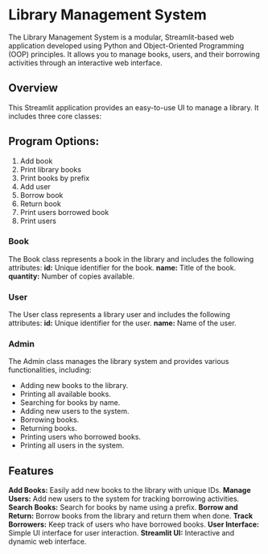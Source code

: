 # **Library Management System**
The Library Management System is a modular, Streamlit-based web application developed using Python and Object-Oriented Programming (OOP) principles. It allows you to manage books, users, and their borrowing activities through an interactive web interface.

## **Overview**
This Streamlit application provides an easy-to-use UI to manage a library. It includes three core classes:

## Program Options:
 1) Add book
 2) Print library books
 3) Print books by prefix
 4) Add user
 5) Borrow book
 6) Return book
 7) Print users borrowed book
 8) Print users
   
### **Book**
The Book class represents a book in the library and includes the following attributes:
**id:**  Unique identifier for the book.
**name:** Title of the book.
**quantity:** Number of copies available.

### **User**
The User class represents a library user and includes the following attributes:
**id:** Unique identifier for the user.
**name:** Name of the user.

### **Admin**
The Admin class manages the library system and provides various functionalities, including:

- Adding new books to the library.
- Printing all available books.
- Searching for books by name.
- Adding new users to the system.
- Borrowing books.
- Returning books.
- Printing users who borrowed books.
- Printing all users in the system.

## Features

**Add Books:** Easily add new books to the library with unique IDs.
**Manage Users:** Add new users to the system for tracking borrowing activities.
**Search Books:** Search for books by name using a prefix.
**Borrow and Return:** Borrow books from the library and return them when done.
**Track Borrowers:** Keep track of users who have borrowed books.
**User Interface:** Simple UI interface for user interaction.
**Streamlit UI:** Interactive and dynamic web interface.
